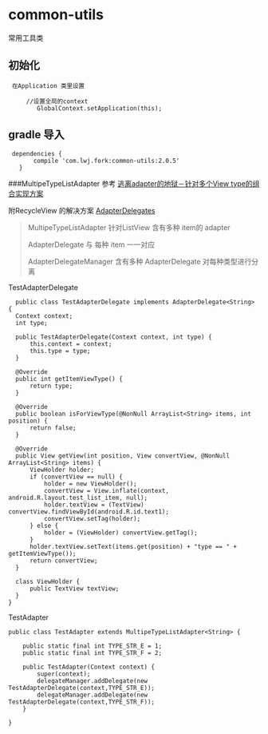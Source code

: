 # common-utils
常用工具类
## 初始化
     在Application 类里设置
     
         //设置全局的context
            GlobalContext.setApplication(this);
            
## gradle 导入

     dependencies {
           compile 'com.lwj.fork:common-utils:2.0.5'
       }
###MultipeTypeListAdapter 
参考 [逃离adapter的地狱－针对多个View type的组合实现方案](http://www.jcodecraeer.com/a/anzhuokaifa/androidkaifa/2015/0810/3282.html) 

附RecycleView 的解决方案 [AdapterDelegates](https://github.com/sockeqwe/AdapterDelegates)
> MultipeTypeListAdapter 针对ListView 含有多种 item的 adapter 
> 
> AdapterDelegate  与 每种 item 一一对应
> 
> AdapterDelegateManager 含有多种 AdapterDelegate 对每种类型进行分离

  TestAdapterDelegate
  
  ```
    public class TestAdapterDelegate implements AdapterDelegate<String> {
    Context context;
    int type;

    public TestAdapterDelegate(Context context, int type) {
        this.context = context;
        this.type = type;
    }

    @Override
    public int getItemViewType() {
        return type;
    }

    @Override
    public boolean isForViewType(@NonNull ArrayList<String> items, int position) {
        return false;
    }

    @Override
    public View getView(int position, View convertView, @NonNull ArrayList<String> items) {
        ViewHolder holder;
        if (convertView == null) {
            holder = new ViewHolder();
            convertView = View.inflate(context, android.R.layout.test_list_item, null);
            holder.textView = (TextView) convertView.findViewById(android.R.id.text1);
            convertView.setTag(holder);
        } else {
            holder = (ViewHolder) convertView.getTag();
        }
        holder.textView.setText(items.get(position) + "type == " + getItemViewType());
        return convertView;
    }

    class ViewHolder {
        public TextView textView;
    }
}
  ```
TestAdapter
  
```
public class TestAdapter extends MultipeTypeListAdapter<String> {

    public static final int TYPE_STR_E = 1;
    public static final int TYPE_STR_F = 2;

    public TestAdapter(Context context) {
        super(context);
        delegateManager.addDelegate(new TestAdapterDelegate(context,TYPE_STR_E));
        delegateManager.addDelegate(new TestAdapterDelegate(context,TYPE_STR_F));
    }

}

```